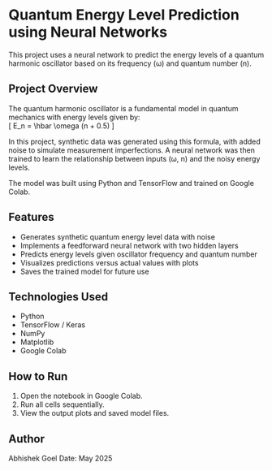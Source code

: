 # Quantum Energy Level Prediction using Neural Networks

This project uses a neural network to predict the energy levels of a quantum harmonic oscillator based on its frequency (ω) and quantum number (n).

## Project Overview

The quantum harmonic oscillator is a fundamental model in quantum mechanics with energy levels given by:  
\[ E_n = \hbar \omega (n + 0.5) \]

In this project, synthetic data was generated using this formula, with added noise to simulate measurement imperfections. A neural network was then trained to learn the relationship between inputs (ω, n) and the noisy energy levels.

The model was built using Python and TensorFlow and trained on Google Colab.

## Features

- Generates synthetic quantum energy level data with noise  
- Implements a feedforward neural network with two hidden layers  
- Predicts energy levels given oscillator frequency and quantum number  
- Visualizes predictions versus actual values with plots  
- Saves the trained model for future use

## Technologies Used

- Python  
- TensorFlow / Keras  
- NumPy  
- Matplotlib  
- Google Colab

## How to Run

1. Open the notebook in Google Colab.  
2. Run all cells sequentially.  
3. View the output plots and saved model files.

## Author

Abhishek Goel 
Date: May 2025
